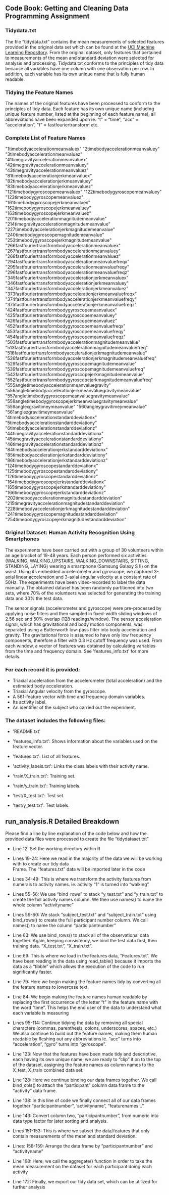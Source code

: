 ## Code Book: Getting and Cleaning Data Programming Assignment

### Tidydata.txt
The file “tidydata.txt” contains the mean measurements of selected features provided in the original data set which can be found at the [UCI Machine Learning Repository](https://d396qusza40orc.cloudfront.net/getdata%2Fprojectfiles%2FUCI%20HAR%20Dataset.zip). From the original dataset, only features that pertained to measurements of the mean and standard deviation were selected for analysis and processing.
Tidydata.txt conforms to the principles of tidy data because all variables have one column with one observation per row. In addition, each variable has its own unique name that is fully human readable.
 
 ### Tidying the Feature Names 
The names of the original features have been processed to conform to the principles of tidy data. Each feature has its own unique name (including unique feature number, listed at the beginning of each feature name), all abbreviations have been expanded upon ie. “t” = “time”, “acc” = “acceleration”, “f” = fastfouriertransform etc.

### Complete List of Feature Names
"1timebodyaccelerationmeanvaluex"
"2timebodyaccelerationmeanvaluey"
"3timebodyaccelerationmeanvaluez"
"41timegravityaccelerationmeanvaluex"
"42timegravityaccelerationmeanvaluey"
"43timegravityaccelerationmeanvaluez"
"81timebodyaccelerationjerkmeanvaluex"
"82timebodyaccelerationjerkmeanvaluey"
"83timebodyaccelerationjerkmeanvaluez"
"121timebodygyroscopemeanvaluex"
"122timebodygyroscopemeanvaluey"
"123timebodygyroscopemeanvaluez"
"161timebodygyroscopejerkmeanvaluex"
"162timebodygyroscopejerkmeanvaluey"
"163timebodygyroscopejerkmeanvaluez"
"201timebodyaccelerationmagnitudemeanvalue"
"214timegravityaccelerationmagnitudemeanvalue"
"227timebodyaccelerationjerkmagnitudemeanvalue"
"240timebodygyroscopemagnitudemeanvalue"
"253timebodygyroscopejerkmagnitudemeanvalue"
"266fastfouriertransformbodyaccelerationmeanvaluex"
"267fastfouriertransformbodyaccelerationmeanvaluey"
"268fastfouriertransformbodyaccelerationmeanvaluez"
"294fastfouriertransformbodyaccelerationmeanvaluefreqx"
"295fastfouriertransformbodyaccelerationmeanvaluefreqy"
"296fastfouriertransformbodyaccelerationmeanvaluefreqz"
"345fastfouriertransformbodyaccelerationjerkmeanvaluex"
"346fastfouriertransformbodyaccelerationjerkmeanvaluey"
"347fastfouriertransformbodyaccelerationjerkmeanvaluez"
"373fastfouriertransformbodyaccelerationjerkmeanvaluefreqx"
"374fastfouriertransformbodyaccelerationjerkmeanvaluefreqy"
"375fastfouriertransformbodyaccelerationjerkmeanvaluefreqz"
"424fastfouriertransformbodygyroscopemeanvaluex"
"425fastfouriertransformbodygyroscopemeanvaluey"
"426fastfouriertransformbodygyroscopemeanvaluez"
"452fastfouriertransformbodygyroscopemeanvaluefreqx"
"453fastfouriertransformbodygyroscopemeanvaluefreqy"
"454fastfouriertransformbodygyroscopemeanvaluefreqz"
"503fastfouriertransformbodyaccelerationmagnitudemeanvalue"
"513fastfouriertransformbodyaccelerationmagnitudemeanvaluefreq"
"516fastfouriertransformbodyaccelerationjerkmagnitudemeanvalue"
"526fastfouriertransformbodyaccelerationjerkmagnitudemeanvaluefreq"
"529fastfouriertransformbodygyroscopemagnitudemeanvalue"
"539fastfouriertransformbodygyroscopemagnitudemeanvaluefreq"
"542fastfouriertransformbodygyroscopejerkmagnitudemeanvalue"
"552fastfouriertransformbodygyroscopejerkmagnitudemeanvaluefreq"
"555angletimebodyaccelerationmeanvaluegravity"
"556angletimebodyaccelerationjerkmeanvaluegravitymeanvalue"
"557angletimebodygyroscopemeanvaluegravitymeanvalue"
"558angletimebodygyroscopejerkmeanvaluegravitymeanvalue"
"559anglexgravitimeymeanvalue"
"560angleygravitimeymeanvalue"
"561anglezgravitimeymeanvalue"
"4timebodyaccelerationstandarddeviationx"
"5timebodyaccelerationstandarddeviationy"
"6timebodyaccelerationstandarddeviationz"
"44timegravityaccelerationstandarddeviationx"
"45timegravityaccelerationstandarddeviationy"
"46timegravityaccelerationstandarddeviationz"
"84timebodyaccelerationjerkstandarddeviationx"
"85timebodyaccelerationjerkstandarddeviationy"
"86timebodyaccelerationjerkstandarddeviationz"
"124timebodygyroscopestandarddeviationx"
"125timebodygyroscopestandarddeviationy"
"126timebodygyroscopestandarddeviationz"
"164timebodygyroscopejerkstandarddeviationx"
"165timebodygyroscopejerkstandarddeviationy"
"166timebodygyroscopejerkstandarddeviationz"
"202timebodyaccelerationmagnitudestandarddeviation"
"215timegravityaccelerationmagnitudestandarddeviation"
"228timebodyaccelerationjerkmagnitudestandarddeviation"
"241timebodygyroscopemagnitudestandarddeviation"
"254timebodygyroscopejerkmagnitudestandarddeviation"



### Original Dataset: Human Activity Recognition Using Smartphones 
The experiments have been carried out with a group of 30 volunteers within an age bracket of 19-48 years. Each person performed six activities (WALKING, WALKING_UPSTAIRS, WALKING_DOWNSTAIRS, SITTING, STANDING, LAYING) wearing a smartphone (Samsung Galaxy S II) on the waist. Using its embedded accelerometer and gyroscope, we captured 3-axial linear acceleration and 3-axial angular velocity at a constant rate of 50Hz. The experiments have been video-recorded to label the data manually. The obtained dataset has been randomly partitioned into two sets, where 70% of the volunteers was selected for generating the training data and 30% the test data. 

The sensor signals (accelerometer and gyroscope) were pre-processed by applying noise filters and then sampled in fixed-width sliding windows of 2.56 sec and 50% overlap (128 readings/window). The sensor acceleration signal, which has gravitational and body motion components, was separated using a Butterworth low-pass filter into body acceleration and gravity. The gravitational force is assumed to have only low frequency components, therefore a filter with 0.3 Hz cutoff frequency was used. From each window, a vector of features was obtained by calculating variables from the time and frequency domain. See 'features_info.txt' for more details. 

### For each record it is provided:


- Triaxial acceleration from the accelerometer (total acceleration) and the estimated body acceleration.
- Triaxial Angular velocity from the gyroscope. 
- A 561-feature vector with time and frequency domain variables. 
- Its activity label. 
- An identifier of the subject who carried out the experiment.

### The dataset includes the following files:

- 'README.txt'

- 'features_info.txt': Shows information about the variables used on the feature vector.

- 'features.txt': List of all features.

- 'activity_labels.txt': Links the class labels with their activity name.

- 'train/X_train.txt': Training set.

- 'train/y_train.txt': Training labels.

- 'test/X_test.txt': Test set.

- 'test/y_test.txt': Test labels.


## run_analysis.R Detailed Breakdown
Please find a line by line explanation of the code below and how the provided data files were processed to create the file “tidydataset.txt"

- Line 12: 	Set the working directory within R

- Lines 19-24: 	Here we read in the majority of the data we will be working with to create our tidy data       
         	Frame. The “features.txt” data will be imported later in the code

- Lines 34-49:	This is where we transform the activity features from numerals to activity names. ie. activity “1” is turned into “walking” 

- Lines 55-56:	We use “bind_rows” to stack “y_test.txt” and “y_train.txt” to create the full activity names column. We then use names() to name the whole column “activityname”
- Lines 59-60:	We stack “subject_test.txt” and “subject_train.txt” using bind_rows() to create the full participant number column. We call names() to name the column “participantnumber”
- Line 63:	We use bind_rows() to stack all of the observational data together. Again, keeping consistency, we bind the test data first, then training data. “X_test.txt”, “X_train.txt”.
- Line 69:	This is where we load in the features data, “Features.txt”. We have been reading in the  data using read_table() because it imports the data as a “tibble” which allows the execution of the code to run significantly faster.
- Line 79:	Here we begin making the feature names tidy by converting all the feature names to lowercase text.
- Line 84: 	We begin making the feature names human readable by replacing the first occurrence of the letter “t” in the feature name with the word “time”. This helps the end user of the data to understand what each variable is measuring
- Lines 95-114:	Continue tidying the data by removing all special characters (commas, parenthesis, colons, underscores, spaces, etc.) We also continue to build out the feature names, making them human readable by fleshing out any abbreviations ie. “acc” turns into “acceleration”, “gyro” turns into ”gyroscope”.  
- Line 123:	Now that the features have been made tidy and descriptive, each having its own unique name, we are ready to “clip” it on to the top of the dataset, assigning the feature names as column names to the X_test, X_train combined data set.
- Line 128:	Here we continue binding our data frames together. We call bind_cols() to attach the “participant” column data frame to the “activity” data frame. 
- Line 138: 	In this line of code we finally connect all of our data frames together “participantnumber”, ‘activityname”, “featurenames…”
- Line 143:	Convert column two, “participantnumber”, from numeric into data type factor for later sorting and analysis.
- Lines 151-153:	This is where we subset the data/features that only contain measurements of the mean and standard deviation.
- Lines: 158-159:	Arrange the data frame by “participantnumber” and “activityname”
- Line 168:	Here, we call the aggregate() function in order to take the mean measurement on the dataset for each participant doing each activity
- Line 172:	Finally, we export our tidy data set, which can be utilized for further analysis 





